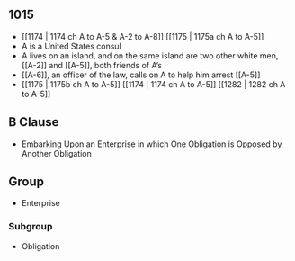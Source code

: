 ## 1015
- [[1174 | 1174 ch A to A-5 &amp; A-2 to A-8]] [[1175 | 1175a ch A to A-5]] 
- A is a United States consul
- A lives on an island, and on the same island are two other white men, [[A-2]] and [[A-5]], both friends of A’s
- [[A-6]], an officer of the law, calls on A to help him arrest [[A-5]]
- [[1175 | 1175b ch A to A-5]] [[1174 | 1174 ch A to A-5]] [[1282 | 1282 ch A to A-5]] 

## B Clause
- Embarking Upon an Enterprise in which One Obligation is Opposed by Another Obligation

## Group
- Enterprise

### Subgroup
- Obligation

